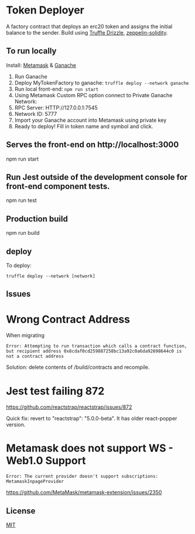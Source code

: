 # Token Deployer

A factory contract that deploys an erc20 token and assigns the initial balance to the sender.
Build using [Truffle Drizzle](http://truffleframework.com/blog/drizzle-reactive-ethereum-data-for-front-ends),
[zeppelin-solidity](https://github.com/OpenZeppelin/zeppelin-solidity).

## To run locally
Install:
[Metamask](https://metamask.io/#how-it-works) &
[Ganache](http://truffleframework.com/ganache/)

1. Run Ganache
2. Deploy MyTokenFactory to ganache: ```truffle deploy --network ganache```
3. Run local front-end: ```npm run start```
4. Using Metamask Custom RPC option connect to Private Ganache Network:
5. RPC Server: HTTP://127.0.0.1:7545
6. Network ID: 5777
7. Import your Ganache account into Metamask using private key
8. Ready to deploy! Fill in token name and symbol and click.

## Serves the front-end on http://localhost:3000
npm run start

## Run Jest outside of the development console for front-end component tests.
npm run test

## Production build
npm run build

## deploy
To deploy:
```
truffle deploy --network [network]
```

## Issues

# Wrong Contract Address
When migrating
```
Error: Attempting to run transaction which calls a contract function, but recipient address 0x8cdaf0cd259887258bc13a92c0a6da92698644c0 is not a contract address
```
Solution: delete contents of /build/contracts and recompile.

# Jest test failing 872
https://github.com/reactstrap/reactstrap/issues/872

Quick fix: revert to "reactstrap": "5.0.0-beta". It has older react-popper version.

# Metamask does not support WS - Web1.0 Support
```
Error: The current provider doesn't support subscriptions: MetamaskInpageProvider
```
https://github.com/MetaMask/metamask-extension/issues/2350


## License
[MIT](https://github.com/OpenZeppelin/zeppelin-solidity/blob/master/LICENSE)
